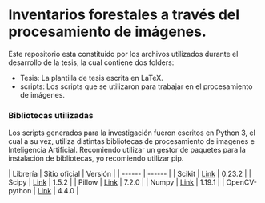 # Inventarios forestales a través del procesamiento de imágenes.

Este repositorio esta constituido por los archivos utilizados durante el desarrollo de la tesis, la cual contiene dos folders:
 - Tesis: La plantilla de tesis escrita en LaTeX.
 - scripts: Los scripts que se utilizaron para trabajar en el procesamiento de imágenes.

### Bibliotecas utilizadas

Los scripts generados para la investigación fueron escritos en Python 3, el cual a su vez, utiliza distintas bibliotecas de procesamiento de imagenes e Inteligencia Artificial. Recomiendo utilizar un gestor de paquetes para la instalación de bibliotecas, yo recomiendo utilizar pip.

| Librería | Sitio oficial | Versión |
| ------ | ------ |
| Scikit | [Link][PlDb] | 0.23.2 |
| Scipy | [Link][PlGh] | 1.5.2 |
| Pillow | [Link][PlGd] | 7.2.0 |
| Numpy | [Link][PlOd] | 1.19.1 |
| OpenCV-python | [Link][PlMe] | 4.4.0 |

   [PlDb]: <https://scikit-learn.org/stable/>
   [PlGh]: <https://www.scipy.org/>
   [PlGd]: <https://pillow.readthedocs.io/en/stable/>
   [PlOd]: <https://numpy.org/>
   [PlMe]: <https://docs.opencv.org/master/index.html>